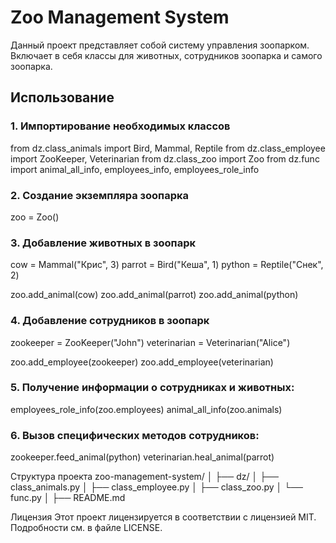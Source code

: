 # Zoo Management System

Данный проект представляет собой систему управления зоопарком. Включает в себя классы для животных, сотрудников 
зоопарка и самого зоопарка.

## Использование

### 1. Импортирование необходимых классов
from dz.class_animals import Bird, Mammal, Reptile
from dz.class_employee import ZooKeeper, Veterinarian
from dz.class_zoo import Zoo
from dz.func import animal_all_info, employees_info, employees_role_info

###  2. Создание экземпляра зоопарка
zoo = Zoo()

### 3. Добавление животных в зоопарк
cow = Mammal("Крис", 3)
parrot = Bird("Кеша", 1)
python = Reptile("Снек", 2)

zoo.add_animal(cow)
zoo.add_animal(parrot)
zoo.add_animal(python)

### 4. Добавление сотрудников в зоопарк
zookeeper = ZooKeeper("John")
veterinarian = Veterinarian("Alice")

zoo.add_employee(zookeeper)
zoo.add_employee(veterinarian)

### 5. Получение информации о сотрудниках и животных:
employees_role_info(zoo.employees)
animal_all_info(zoo.animals)

### 6. Вызов специфических методов сотрудников:
zookeeper.feed_animal(python)
veterinarian.heal_animal(parrot)


Структура проекта
zoo-management-system/
│
├── dz/
│   ├── class_animals.py
│   ├── class_employee.py
│   ├── class_zoo.py
│   └── func.py
│
├── README.md

Лицензия
Этот проект лицензируется в соответствии с лицензией MIT. Подробности см. в файле LICENSE.

